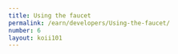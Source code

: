 ```yaml
---
title: Using the faucet
permalink: /earn/developers/Using-the-faucet/
number: 6
layout: koii101
---
```

